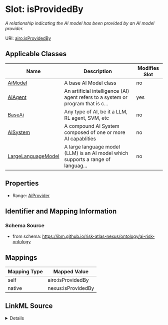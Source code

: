 

# Slot: isProvidedBy


_A relationship indicating the AI model has been provided by an AI model provider._





URI: [airo:isProvidedBy](https://w3id.org/airo#isProvidedBy)



<!-- no inheritance hierarchy -->





## Applicable Classes

| Name | Description | Modifies Slot |
| --- | --- | --- |
| [AiModel](AiModel.md) | A base AI Model class |  no  |
| [AiAgent](AiAgent.md) | An artificial intelligence (AI) agent refers to a system or program that is c... |  yes  |
| [BaseAi](BaseAi.md) | Any type of AI, be it a LLM, RL agent, SVM, etc |  no  |
| [AiSystem](AiSystem.md) | A compound AI System composed of one or more AI capablities |  no  |
| [LargeLanguageModel](LargeLanguageModel.md) | A large language model (LLM) is an AI model which supports a range of languag... |  no  |







## Properties

* Range: [AiProvider](AiProvider.md)





## Identifier and Mapping Information







### Schema Source


* from schema: https://ibm.github.io/risk-atlas-nexus/ontology/ai-risk-ontology




## Mappings

| Mapping Type | Mapped Value |
| ---  | ---  |
| self | airo:isProvidedBy |
| native | nexus:isProvidedBy |




## LinkML Source

<details>
```yaml
name: isProvidedBy
description: A relationship indicating the AI model has been provided by an AI model
  provider.
from_schema: https://ibm.github.io/risk-atlas-nexus/ontology/ai-risk-ontology
rank: 1000
slot_uri: airo:isProvidedBy
alias: isProvidedBy
domain_of:
- BaseAi
range: AiProvider

```
</details>
